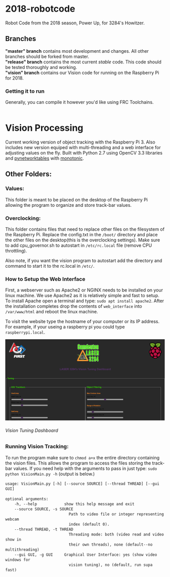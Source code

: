 # 2018-robotcode
Robot Code from the 2018 season, Power Up, for 3284's Howitzer.
## Branches
**"master" branch** contains most development and changes. All other branches should be forked from master.
<br>
**"release" branch** contains the most current _stable_ code. This code should be tested thoroughly and working.
<br>
**"vision" branch** contains our Vision code for running on the Raspberry Pi for 2018.
<br>
### Getting it to run
Generally, you can compile it however you'd like using FRC Toolchains.
<br>
<br>
# Vision Processing
Current working version of object tracking with the Raspberry Pi 3. Also includes new version equiped
with multi-threading and a web interface for adjusting values on the fly. Built with Python 2.7 using OpenCV 3.3 libraries and [pynetworktables](https://github.com/robotpy/pynetworktables) with [monotonic](https://pypi.org/project/monotonic/#files).
## Other Folders:
###  Values:
  This folder is meant to be placed on the desktop of the Raspberry Pi allowing the program
  to organize and store track-bar values.
###  Overclocking:
  This folder contains files that need to replace other files on the filesystem of the Raspberry Pi.
  Replace the config.txt in the `/boot/` directory and place the other files on the desktop(this is the overclocking settings).
  Make sure to add cpu_governor.sh to autostart in `/etc/rc.local` file (remove CPU throttling).
    
Also note, if you want the vision program to autostart add the directory and command to start it to the rc.local in `/etc/`.

###  How to Setup the Web Interface
  First, a webserver such as Apache2 or NGINX needs to be installed on your linux machine. We use Apache2 as it is relatively simple
  and fast to setup. To install Apache open a terminal and type: `sudo apt install apache2`. After the installation completes drop
  the contents of `web_interface` into `/var/www/html` and reboot the linux machine. 
  
  To visit the website type the hostname of your computer or its IP address. For example, if your useing a raspberry pi you
  could type `raspberrypi.local`.
  
  ![alt text](https://github.com/LASER3284/2018-Robot-Code/blob/vision/web_interface/Capture.PNG)
  ###### Vision Tuning Dashboard

### Running Vision Tracking:
  To run the program make sure to `chmod a+x` the entire directory containing the vision files. This allows the program to access 
  the files storing the track-bar values. If you need help with the arguments to pass in just type: `sudo python VisionMain.py -h` (output is below.)
    
```console
usage: VisionMain.py [-h] [--source SOURCE] [--thread THREAD] [--gui GUI]

optional arguments:
    -h, --help            show this help message and exit
    --source SOURCE, -s SOURCE
                            Path to video file or integer representing webcam
                            index (default 0).
    --thread THREAD, -t THREAD
                            Threading mode: both (video read and video show in
                            their own threads), none (default--no multithreading)
    --gui GUI, -g GUI     Graphical User Interface: yes (show video windows for 
                            vision tuning), no (default, run supa fast)
```
